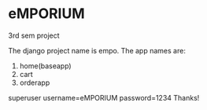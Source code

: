 # eMPORIUM
3rd sem project

The django project name is empo.
The app names are:
1. home(baseapp)
2. cart
3. orderapp



superuser
username=eMPORIUM
password=1234
Thanks!
